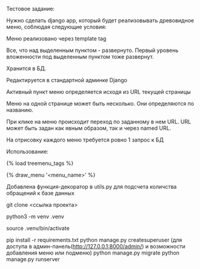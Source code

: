 Тестовое задание:

Нужно сделать django app, который будет реализовывать древовидное меню, соблюдая следующие условия:

Меню реализовано через template tag

Все, что над выделенным пунктом - развернуто. Первый уровень вложенности под выделенным пунктом тоже развернут.

Хранится в БД.

Редактируется в стандартной админке Django

Активный пункт меню определяется исходя из URL текущей страницы

Меню на одной странице может быть несколько. Они определяются по названию.

При клике на меню происходит переход по заданному в нем URL. URL может быть задан как явным образом, так и через named URL.

На отрисовку каждого меню требуется ровно 1 запрос к БД

Использование:

{% load treemenu_tags %}

{% draw_menu '<menu_name>' %}

Добавлена функция-декоратор в utils.py для подсчета количства обращений к базе данных

git clone <ссылка проекта>

python3 -m venv .venv

source .venv/bin/activate

pip install -r requirements.txt
python manage.py createsuperuser (для доступа в админ-панель(http://127.0.0.1:8000/admin/) и возможности добавления меню или подменю)
python manage.py migrate
python manage.py runserver
